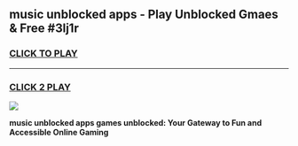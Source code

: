 
## music unblocked apps - Play Unblocked Gmaes & Free #3lj1r
<h3>
<a href="https://news.freeplayer.one?title=music_unblocked_apps&ref=26F">CLICK TO PLAY</a></h3>
<hr>

<h3>
<a href="https://news.freeplayer.one?title=music_unblocked_apps&ref=26F">CLICK 2 PLAY</a>
  
</h3>

<a href="https://news.freeplayer.one?title=music_unblocked_apps&ref=26F/"><img src="https://clearcache.store/games.png"></a>


**music unblocked apps games unblocked: Your Gateway to Fun and Accessible Online Gaming**
